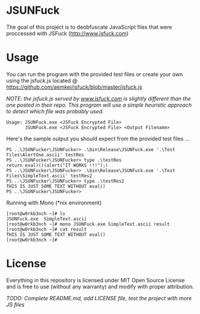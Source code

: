 # JSUNFuck
The goal of this project is to deobfuscate JavaScript files that were proccessed with JSFuck (http://www.jsfuck.com)

# Usage
You can run the program with the provided test files or create your own using the jsfuck.js located @ https://github.com/aemkei/jsfuck/blob/master/jsfuck.js

_NOTE: the jsfuck.js served by www.jsfuck.com is slightly different than the one posted in their repo. This program will use a simple heuristic approach to detect which file was probably used._ 
```
Usage: JSUNFuck.exe <JSFuck Encrypted File>
       JSUNFuck.exe <JSFuck Encrypted File> <Output Filename>
```
Here's the sample output you should expect from the provided test files ...
```
PS ..\JSUNFucker\JSUNFucker> .\bin\Release\JSUNFuck.exe '.\Test Files\AlertOne.ascii' testRes
PS ..\JSUNFucker\JSUNFucker> type .\testRes
return eval)()(alert("IT WORKS !!!");)
PS ..\JSUNFucker\JSUNFucker> .\bin\Release\JSUNFuck.exe '.\Test Files\SimpleText.ascii' testRes2
PS ..\JSUNFucker\JSUNFucker> type .\testRes2
THIS IS JUST SOME TEXT WITHOUT eval()
PS ..\JSUNFucker\JSUNFucker>
```
Running with Mono (*nix environment)
```
[root@w0rkb3nch ~]# ls
JSUNFuck.exe  SimpleText.ascii
[root@w0rkb3nch ~]# mono JSUNFuck.exe SimpleText.ascii result
[root@w0rkb3nch ~]# cat result 
THIS IS JUST SOME TEXT WITHOUT eval()
[root@w0rkb3nch ~]# 
```
# License
Everything in this repository is licensed under MIT Open Source License and is free to use (without any warranty) and modify with proper attribution.


*TODO: Complete README.md, add LICENSE file, test the project with more JS files*
